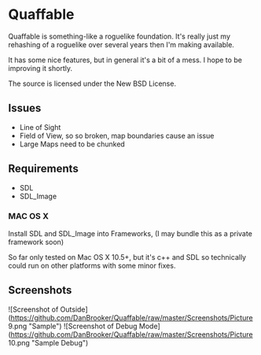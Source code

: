 # Quaffable

Quaffable is something-like a roguelike foundation. It's really just my rehashing of a roguelike over several years then I'm making available.

It has some nice features, but in general it's a bit of a mess. I hope to be improving it shortly.

The source is licensed under the New BSD License.

## Issues

* Line of Sight
* Field of View, so so broken, map boundaries cause an issue
* Large Maps need to be chunked

## Requirements

* SDL
* SDL_Image

### MAC OS X

Install SDL and SDL_Image into Frameworks, (I may bundle this as a private framework soon)

So far only tested on Mac OS X 10.5+, but it's c++ and SDL so technically could run on other platforms with some minor fixes.

## Screenshots

![Screenshot of Outside](https://github.com/DanBrooker/Quaffable/raw/master/Screenshots/Picture 9.png "Sample")
![Screenshot of Debug Mode](https://github.com/DanBrooker/Quaffable/raw/master/Screenshots/Picture 10.png "Sample Debug")
